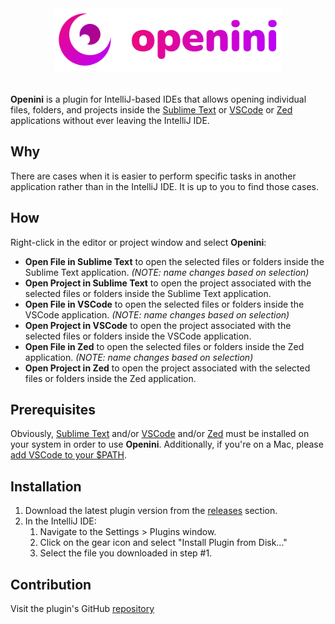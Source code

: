 <div style="padding-bottom: 20px; text-align: center">
  <img src="./src/main/resources/logo.svg" height="100px" alt="logo"/>
</div>

<!-- Plugin info START -->

**Openini** is a plugin for IntelliJ-based IDEs that allows opening individual files, folders, and projects inside the [Sublime Text](https://www.sublimetext.com/) or [VSCode](https://code.visualstudio.com/) or [Zed](https://zed.dev/) applications without ever leaving the IntelliJ IDE.

## Why

There are cases when it is easier to perform specific tasks in another application rather than in the IntelliJ IDE. It is up to you to find those cases.

## How

Right-click in the editor or project window and select **Openini**:

- **Open File in Sublime Text** to open the selected files or folders inside the Sublime Text application. _(NOTE: name changes based on selection)_
- **Open Project in Sublime Text** to open the project associated with the selected files or folders inside the Sublime Text application.
- **Open File in VSCode** to open the selected files or folders inside the VSCode application. _(NOTE: name changes based on selection)_
- **Open Project in VSCode** to open the project associated with the selected files or folders inside the VSCode application.
- **Open File in Zed** to open the selected files or folders inside the Zed application. _(NOTE: name changes based on selection)_
- **Open Project in Zed** to open the project associated with the selected files or folders inside the Zed application.

## Prerequisites

Obviously, [Sublime Text](https://www.sublimetext.com/) and/or [VSCode](https://code.visualstudio.com/) and/or [Zed](https://zed.dev/) must be installed on your system in order to use **Openini**. Additionally, if you're on a Mac, please [add VSCode to your $PATH](https://code.visualstudio.com/docs/setup/mac#_launching-from-the-command-line).

## Installation

1. Download the latest plugin version from the [releases](https://github.com/rendertom/openini/releases) section.
2. In the IntelliJ IDE:
   1. Navigate to the Settings > Plugins window.
   2. Click on the gear icon and select "Install Plugin from Disk..."
   3. Select the file you downloaded in step #1.

## Contribution

Visit the plugin's GitHub [repository](https://github.com/rendertom/openini)

<!-- Plugin info END -->